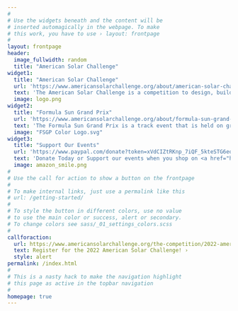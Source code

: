 ```yaml
---
#
# Use the widgets beneath and the content will be
# inserted automagically in the webpage. To make
# this work, you have to use › layout: frontpage
#
layout: frontpage
header:
  image_fullwidth: random
  title: "American Solar Challenge"
widget1:
  title: "American Solar Challenge"
  url: 'https://www.americansolarchallenge.org/about/american-solar-challenge/'
  text: 'The American Solar Challenge is a competition to design, build, and drive solar-powered cars in a cross-country time/distance rally event. Teams compete over a 1,500-2,000 mile course between multiple cities across the country. The event has had over two decades of organized events in North America.'
  image: logo.png
widget2:
  title: "Formula Sun Grand Prix"
  url: 'https://www.americansolarchallenge.org/about/formula-sun-grand-prix/'
  text: 'The Formula Sun Grand Prix is a track event that is held on grand prix or road style closed courses. This unique style of competition truly test the limits of solar cars in handling curves, braking, and acceleration. Strategy applied during these three day events is different than what is applied on the cross-country event.'
  image: "FSGP Color Logo.svg"
widget3:
  title: "Support Our Events"
  url: 'https://www.paypal.com/donate?token=xVdCIZtRKnp_7iQF_5kteSTG6eqoNyW57mhHZMOWSvTc-jDskHuKvODuim7PuDrrMO3AKUkAXMwLDO9w'
  text: 'Donate Today or Support our events when you shop on <a href="https://smile.amazon.com/ch/27-1324770">Amazon Smile</a>'
  image: amazon_smile.png
#
# Use the call for action to show a button on the frontpage
#
# To make internal links, just use a permalink like this
# url: /getting-started/
#
# To style the button in different colors, use no value
# to use the main color or success, alert or secondary.
# To change colors see sass/_01_settings_colors.scss
#
callforaction:
  url: https://www.americansolarchallenge.org/the-competition/2022-american-solar-challenge/
  text: Register for the 2022 American Solar Challenge! ›
  style: alert
permalink: /index.html
#
# This is a nasty hack to make the navigation highlight
# this page as active in the topbar navigation
#
homepage: true
---
```


